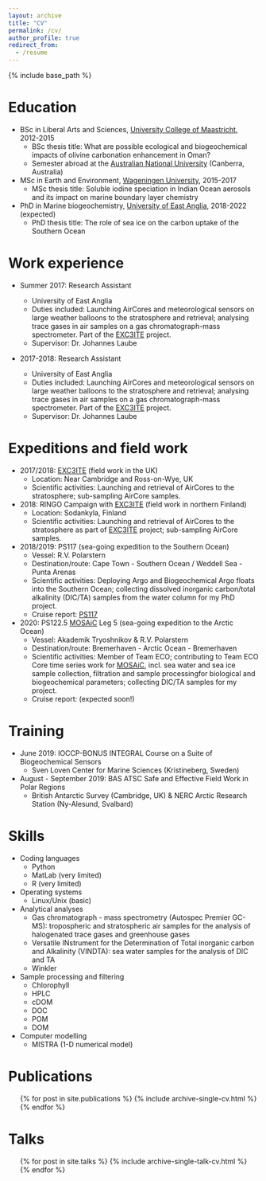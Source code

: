 ```yaml
---
layout: archive
title: "CV"
permalink: /cv/
author_profile: true
redirect_from:
  - /resume
---
```


{% include base_path %}

Education
======
* BSc in Liberal Arts and Sciences, [University College of Maastricht](https://www.maastrichtuniversity.nl/education/bachelor/university-college-maastricht), 2012-2015
  * BSc thesis title: What are possible ecological and biogeochemical impacts of olivine carbonation enhancement in Oman?
  * Semester abroad at the [Australian National University](https://www.anu.edu.au/) (Canberra, Australia)
* MSc in Earth and Environment, [Wageningen University](https://www.wur.nl/en/wageningen-university.htm), 2015-2017
  * MSc thesis title: Soluble iodine speciation in Indian Ocean aerosols and its impact on marine boundary layer chemistry
* PhD in Marine biogeochemistry, [University of East Anglia](https://www.uea.ac.uk/), 2018-2022 (expected)
  * PhD thesis title: The role of sea ice on the carbon uptake of the Southern Ocean

Work experience
======
* Summer 2017: Research Assistant
  * University of East Anglia
  * Duties included: Launching AirCores and meteorological sensors on large weather balloons to the stratosphere and retrieval; analysing trace gases in air samples on a gas chromatograph-mass spectrometer. Part of the [EXC3ITE](https://exc3ite.wordpress.com/) project. 
  * Supervisor: Dr. Johannes Laube

* 2017-2018: Research Assistant
  * University of East Anglia
  * Duties included: Launching AirCores and meteorological sensors on large weather balloons to the stratosphere and retrieval; analysing trace gases in air samples on a gas chromatograph-mass spectrometer. Part of the [EXC3ITE](https://exc3ite.wordpress.com/) project. 
  * Supervisor: Dr. Johannes Laube

Expeditions and field work
======
* 2017/2018: [EXC3ITE](https://exc3ite.wordpress.com/)  (field work in the UK)
  * Location: Near Cambridge and Ross-on-Wye, UK
  * Scientific activities: Launching and retrieval of AirCores to the stratosphere; sub-sampling AirCore samples. 
* 2018: RINGO Campaign with [EXC3ITE](https://exc3ite.wordpress.com/) (field work in northern Finland)
  * Location: Sodankyla, Finland
  * Scientific activities: Launching and retrieval of AirCores to the stratosphere as part of [EXC3ITE](https://exc3ite.wordpress.com/) project; sub-sampling AirCore samples.
* 2018/2019: PS117 (sea-going expedition to the Southern Ocean)
  * Vessel: R.V. Polarstern
  * Destination/route: Cape Town - Southern Ocean / Weddell Sea - Punta Arenas
  * Scientific activities: Deploying Argo and Biogeochemical Argo floats into the Southern Ocean; collecting dissolved inorganic carbon/total alkalinity (DIC/TA) samples from the water column for my PhD project. 
  * Cruise report: [PS117](https://www.tib.eu/en/suchen/id/awi:doi~10.2312%252FBzPM_0732_2019/)
* 2020: PS122.5 [MOSAiC](https://mosaic-expedition.org/) Leg 5 (sea-going expedition to the Arctic Ocean)
  * Vessel: Akademik Tryoshnikov & R.V. Polarstern
  * Destination/route: Bremerhaven - Arctic Ocean - Bremerhaven
  * Scientific activities: Member of Team ECO; contributing to Team ECO Core time series work for [MOSAiC](https://follow.mosaic-expedition.org/), incl. sea water and sea ice sample collection, filtration and sample processingfor biological and biogeochemical parameters; collecting DIC/TA samples for my project. 
  * Cruise report: (expected soon!)

Training
======
* June 2019: IOCCP-BONUS INTEGRAL Course on a Suite of Biogeochemical Sensors 
  * Sven Loven Center for Marine Sciences (Kristineberg, Sweden)
* August - September 2019: BAS ATSC Safe and Effective Field Work in Polar Regions 
  * British Antarctic Survey (Cambridge, UK) & NERC Arctic Research Station (Ny-Alesund, Svalbard)

Skills
======
* Coding languages
  * Python
  * MatLab (very limited)
  * R (very limited)
* Operating systems
  * Linux/Unix (basic)
* Analytical analyses
  * Gas chromatograph - mass spectrometry (Autospec Premier GC-MS): tropospheric and stratospheric air samples for the analysis of halogenated trace gases and greenhouse gases
  * Versatile INstrument for the Determination of Total inorganic carbon and Alkalinity (VINDTA): sea water samples for the analysis of DIC and TA
  * Winkler
* Sample processing and filtering
  * Chlorophyll
  * HPLC
  * cDOM
  * DOC
  * POM
  * DOM
* Computer modelling
  * MISTRA (1-D numerical model)


Publications
======
  <ul>{% for post in site.publications %}
    {% include archive-single-cv.html %}
  {% endfor %}</ul>
  
Talks
======
  <ul>{% for post in site.talks %}
    {% include archive-single-talk-cv.html %}
  {% endfor %}</ul>
  
